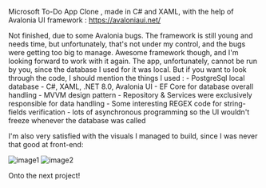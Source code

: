 Microsoft To-Do App Clone , made in C# and XAML, with the help of Avalonia UI framework : https://avaloniaui.net/

Not finished, due to some Avalonia bugs. The framework is still young and needs time, but unfortunately, that's not under my control, and the bugs were getting too big to manage. Awesome framework
though, and I'm looking forward to work with it again. The app, unfortunately, cannot be run by you, since the database I used for it was local. But if you want to look through the code, I should
mention the things I used : 
                   - PostgreSql local database
                   - C#, XAML, .NET 8.0, Avalonia UI
                   - EF Core for database overall handling 
                   - MVVM design pattern
                   - Repository & Services were exclusively responsible for data handling
                   - Some interesting REGEX code for string-fields verification
                   - lots of asynchronous programming so the UI wouldn't freeze whenever the database was called

I'm also very satisfied with the visuals I managed to build, since I was never that good at front-end: 

![image1](https://github.com/user-attachments/assets/ed9893a2-a71b-455e-8a24-d9e637bef519)
![image2](https://github.com/user-attachments/assets/5fc0feca-caed-4e55-81a6-5c84b9dc489a)


Onto the next project! 
